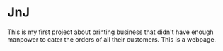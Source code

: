# JnJ
This is my first project about printing business that didn't have enough manpower to cater the orders of all their
customers. This is a webpage.
